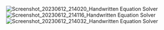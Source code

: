 ![Screenshot_20230612_214020_Handwritten Equation Solver](https://github.com/Anirudh265/Handwritten-Equation-Solver/assets/67727931/f7b46671-ff02-4e1d-a2ef-ecd3790c9760)
![Screenshot_20230612_214116_Handwritten Equation Solver](https://github.com/Anirudh265/Handwritten-Equation-Solver/assets/67727931/9e816e07-f444-4a73-8998-bc6c8d4de1c2)
![Screenshot_20230612_214032_Handwritten Equation Solver](https://github.com/Anirudh265/Handwritten-Equation-Solver/assets/67727931/7b621c3d-ffd2-40cd-91fb-172396cca111)
